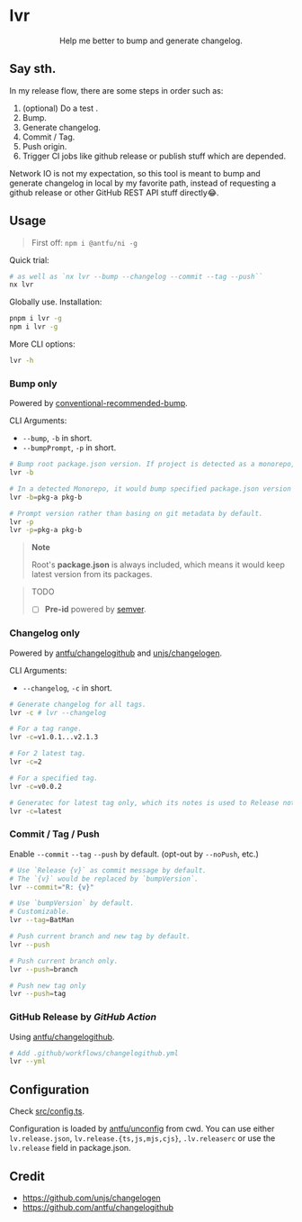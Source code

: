# lvr

<p align=center>Help me better to bump and generate changelog.</p>

## Say sth.

In my release flow, there are some steps in order such as:
1. (optional) Do a test .
2. Bump.
3. Generate changelog.
3. Commit / Tag.
4. Push origin.
5. Trigger CI jobs like github release or publish stuff which are depended.

Network IO is not my expectation, so this tool is meant to bump and generate changelog in local by my favorite path, instead of requesting a github release or other GitHub REST API stuff directly😂.

## Usage

> First off: `npm i @antfu/ni -g`

Quick trial:
```bash
# as well as `nx lvr --bump --changelog --commit --tag --push``
nx lvr
```

Globally use. Installation:
```bash
pnpm i lvr -g
npm i lvr -g
```

More CLI options:
```bash
lvr -h
```

### Bump only

Powered by [conventional-recommended-bump](https://github.com/conventional-changelog/conventional-changelog/tree/master/packages/conventional-recommended-bump).

CLI Arguments:
- `--bump`, `-b` in short.
- `--bumpPrompt`, `-p` in short.

```bash
# Bump root package.json version. If project is detected as a monorepo, it would synchronize root version to other package.json in subdirectories.
lvr -b

# In a detected Monorepo, it would bump specified package.json version in subdirectories.
lvr -b=pkg-a pkg-b

# Prompt version rather than basing on git metadata by default.
lvr -p
lvr -p=pkg-a pkg-b
```

> **Note**
> 
> Root's **package.json** is always included, which means it would keep latest version from its packages.

> TODO
> - [ ] **Pre-id** powered by [semver](https://github.com/npm/node-semver).

### Changelog only

Powered by [antfu/changelogithub](https://github.com/antfu/changelogithub) and [unjs/changelogen](https://github.com/unjs/changelogen).

CLI Arguments:
- `--changelog`, `-c` in short.

```bash
# Generate changelog for all tags.
lvr -c # lvr --changelog

# For a tag range.
lvr -c=v1.0.1...v2.1.3

# For 2 latest tag.
lvr -c=2

# For a specified tag.
lvr -c=v0.0.2

# Generatec for latest tag only, which its notes is used to Release notes.
lvr -c=latest
```

### Commit / Tag / Push

Enable `--commit` `--tag` `--push` by default. (opt-out by `--noPush`, etc.)

```bash
# Use `Release {v}` as commit message by default.
# The `{v}` would be replaced by `bumpVersion`.
lvr --commit="R: {v}"

# Use `bumpVersion` by default.
# Customizable.
lvr --tag=BatMan

# Push current branch and new tag by default.
lvr --push

# Push current branch only.
lvr --push=branch

# Push new tag only
lvr --push=tag
```

### GitHub Release by *GitHub Action*

Using [antfu/changelogithub](https://github.com/antfu/changelogithub).

```bash
# Add .github/workflows/changelogithub.yml
lvr --yml
```

## Configuration

Check [src/config.ts](./src/config.ts).

Configuration is loaded by [antfu/unconfig](https://github.com/antfu/unconfig) from cwd. You can use either `lv.release.json`, `lv.release.{ts,js,mjs,cjs}`, `.lv.releaserc` or use the `lv.release` field in package.json.

## Credit

- https://github.com/unjs/changelogen
- https://github.com/antfu/changelogithub
